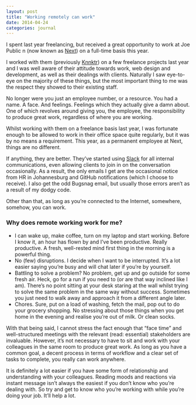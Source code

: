 ```yaml
---
layout: post
title: "Working remotely can work"
date: 2014-04-24
categories: journal
---
```


I spent last year freelancing, but received a great opportunity to work at Joe Public n (now known as [Next](http://www.wearenext.co.za)) on a full-time basis this year.

I worked with them (previously [Knnktr](http://knnktr.tumblr.com)) on a few freelance projects last year and I was well aware
of their attitude towards work, web design and development, as well as their dealings with clients. Naturally I saw eye-to-eye
on the majority of these things, but the most important thing to me was the respect they showed to their existing staff.

No longer were you just an employee number, or a resource. You had a name. A face. And feelings. Feelings which they actually
give a damn about. One of which revolves around giving you, the employee, the responsibility to produce great work, regardless
of where you are working.

Whilst working with them on a freelance basis last year, I was fortunate enough to be allowed to work in their office space
quite regularly, but it was by no means a requirement. This year, as a permanent employee at Next, things are no
different.

If anything, they are better. They’ve started using [Slack](https://slack.com) for all internal communications, even allowing
clients to join in on the conversation occasionally. As a result, the only emails I get are the occasional notice from HR
in Johannesburg and GitHub notifications (which I choose to receive). I also get the odd Bugsnag email, but usually those
errors aren’t as a result of my dodgy code.

Other than that, as long as you’re connected to the Internet, somewhere, somehow, you can work.

### Why does remote working work for me?

* I can wake up, make coffee, turn on my laptop and start working. Before I know it, an hour has flown by and I’ve been
productive. Really productive. A fresh, well-rested mind first thing in the morning is a powerful thing.
* No (few) disruptions. I decide when I want to be interrupted. It’s a lot easier saying you’re busy and will chat later
if you’re by yourself.
* Battling to solve a problem? No problem, get up and go outside for some fresh air. Heck, go for a run if you need to (or
are that way inclined like I am). There’s no point sitting at your desk staring at the wall whilst trying to solve the same
problem in the same way without success. Sometimes you just need to walk away and approach it from a different angle later.
* Chores. Sure, put on a load of washing, fetch the mail, pop out to do your grocery shopping. No stressing about those
things when you get home in the evening and realise you’re out of milk. Or clean socks.

With that being said, I cannot stress the fact enough that “face time” and well-structured meetings with the relevant (read:
essential) stakeholders are invaluable. However, it’s not necessary to have to sit and work with your colleagues in the
same room to produce great work. As long as you have a common goal, a decent process in terms of workflow and a clear set
of tasks to complete, you really can work anywhere.

It is definitely a lot easier if you have some form of relationship and understanding with your colleagues. Reading moods
and reactions via instant message isn’t always the easiest if you don’t know who you’re dealing with. So try and get to
know who you’re working with while you’re doing your job. It’ll help a lot.
